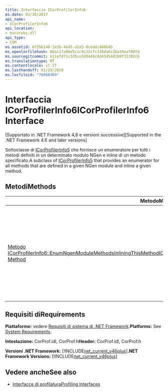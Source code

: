 ```yaml
---
title: Interfaccia ICorProfilerInfo6
ms.date: 03/30/2017
api_name:
- ICorProfilerInfo6
api_location:
- mscorwks.dll
api_type:
- COM
ms.assetid: 6f2bb148-1e2b-4e45-a5a5-0ceddc40064b
ms.openlocfilehash: 80ac17a96e5c1c8c32cfc336da6c2be30eaf80fd
ms.sourcegitcommit: b11efd71c3d5ce3d9449c8d4345481b9f21392c6
ms.translationtype: MT
ms.contentlocale: it-IT
ms.lasthandoff: 01/29/2020
ms.locfileid: "76868369"
---
```

# <a name="icorprofilerinfo6-interface"></a><span data-ttu-id="1c260-102">Interfaccia ICorProfilerInfo6</span><span class="sxs-lookup"><span data-stu-id="1c260-102">ICorProfilerInfo6 Interface</span></span>
<span data-ttu-id="1c260-103">[Supportato in .NET Framework 4,6 e versioni successive]</span><span class="sxs-lookup"><span data-stu-id="1c260-103">[Supported in the .NET Framework 4.6 and later versions]</span></span>  
  
 <span data-ttu-id="1c260-104">Sottoclasse di [ICorProfilerInfo5](icorprofilerinfo5-interface.md) che fornisce un enumeratore per tutti i metodi definiti in un determinato modulo NGen e inline di un metodo specificato.</span><span class="sxs-lookup"><span data-stu-id="1c260-104">A subclass of [ICorProfilerInfo5](icorprofilerinfo5-interface.md) that provides an enumerator for all methods that are defined in a given NGen module and inline a given method.</span></span>  
  
## <a name="methods"></a><span data-ttu-id="1c260-105">Metodi</span><span class="sxs-lookup"><span data-stu-id="1c260-105">Methods</span></span>  
  
|<span data-ttu-id="1c260-106">Metodo</span><span class="sxs-lookup"><span data-stu-id="1c260-106">Method</span></span>|<span data-ttu-id="1c260-107">Descrizione</span><span class="sxs-lookup"><span data-stu-id="1c260-107">Description</span></span>|  
|------------|-----------------|  
|[<span data-ttu-id="1c260-108">Metodo ICorProfilerInfo6::EnumNgenModuleMethodsInliningThisMethod</span><span class="sxs-lookup"><span data-stu-id="1c260-108">ICorProfilerInfo6::EnumNgenModuleMethodsInliningThisMethod Method</span></span>](icorprofilerinfo6-enumngenmodulemethodsinliningthismethod-method.md)|<span data-ttu-id="1c260-109">Restituisce un enumeratore per tutti i metodi che appartengono a un modulo NGen specificato e che sono inline nel corpo di un determinato metodo.</span><span class="sxs-lookup"><span data-stu-id="1c260-109">Returns an enumerator for all methods that belong to a given NGen module and that are inlined in the body of a given method.</span></span>|  
  
## <a name="requirements"></a><span data-ttu-id="1c260-110">Requisiti di</span><span class="sxs-lookup"><span data-stu-id="1c260-110">Requirements</span></span>  
 <span data-ttu-id="1c260-111">**Piattaforme:** vedere [Requisiti di sistema di .NET Framework](../../../../docs/framework/get-started/system-requirements.md).</span><span class="sxs-lookup"><span data-stu-id="1c260-111">**Platforms:** See [System Requirements](../../../../docs/framework/get-started/system-requirements.md).</span></span>  
  
 <span data-ttu-id="1c260-112">**Intestazione:** CorProf.idl, CorProf.h</span><span class="sxs-lookup"><span data-stu-id="1c260-112">**Header:** CorProf.idl, CorProf.h</span></span>  
  
 <span data-ttu-id="1c260-113">**Versioni .NET Framework:** [!INCLUDE[net_current_v46plus](../../../../includes/net-current-v46plus-md.md)]</span><span class="sxs-lookup"><span data-stu-id="1c260-113">**.NET Framework Versions:** [!INCLUDE[net_current_v46plus](../../../../includes/net-current-v46plus-md.md)]</span></span>  
  
## <a name="see-also"></a><span data-ttu-id="1c260-114">Vedere anche</span><span class="sxs-lookup"><span data-stu-id="1c260-114">See also</span></span>

- [<span data-ttu-id="1c260-115">Interfacce di profilatura</span><span class="sxs-lookup"><span data-stu-id="1c260-115">Profiling Interfaces</span></span>](profiling-interfaces.md)
